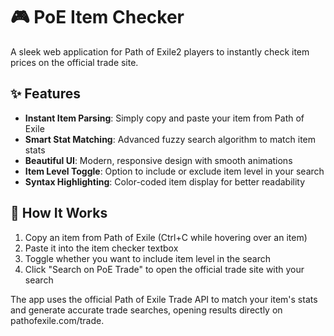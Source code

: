 # 🎮 PoE Item Checker

A sleek web application for Path of Exile2 players to instantly check item prices on the official trade site.

## ✨ Features

- **Instant Item Parsing**: Simply copy and paste your item from Path of Exile
- **Smart Stat Matching**: Advanced fuzzy search algorithm to match item stats
- **Beautiful UI**: Modern, responsive design with smooth animations
- **Item Level Toggle**: Option to include or exclude item level in your search
- **Syntax Highlighting**: Color-coded item display for better readability

## 🚀 How It Works

1. Copy an item from Path of Exile (Ctrl+C while hovering over an item)
2. Paste it into the item checker textbox
3. Toggle whether you want to include item level in the search
4. Click "Search on PoE Trade" to open the official trade site with your search

The app uses the official Path of Exile Trade API to match your item's stats and generate accurate trade searches, opening results directly on pathofexile.com/trade.
